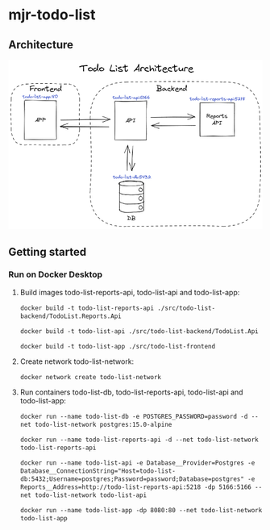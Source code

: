 # mjr-todo-list

## Architecture

![Todo List Architecture](docs/todo-list-architecture.png)

## Getting started

### Run on Docker Desktop

1. Build images todo-list-reports-api, todo-list-api and todo-list-app:

    ```
    docker build -t todo-list-reports-api ./src/todo-list-backend/TodoList.Reports.Api
    ```

    ```
    docker build -t todo-list-api ./src/todo-list-backend/TodoList.Api
    ```

    ```
    docker build -t todo-list-app ./src/todo-list-frontend
    ```

2. Create network todo-list-network:

    ``` 
    docker network create todo-list-network
    ```

3. Run containers todo-list-db, todo-list-reports-api, todo-list-api and todo-list-app:

    ```
    docker run --name todo-list-db -e POSTGRES_PASSWORD=password -d --net todo-list-network postgres:15.0-alpine
    ```

    ```
    docker run --name todo-list-reports-api -d --net todo-list-network todo-list-reports-api
    ```

    ```
    docker run --name todo-list-api -e Database__Provider=Postgres -e Database__ConnectionString="Host=todo-list-db:5432;Username=postgres;Password=password;Database=postgres" -e Reports__Address=http://todo-list-reports-api:5218 -dp 5166:5166 --net todo-list-network todo-list-api
    ```

    ```
    docker run --name todo-list-app -dp 8080:80 --net todo-list-network todo-list-app
    ```